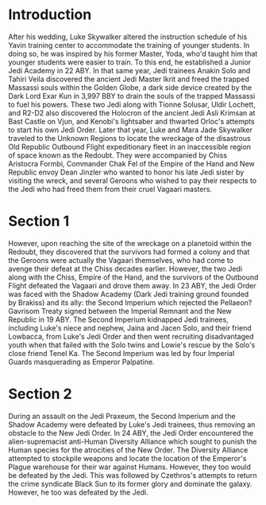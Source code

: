# Introduction

After his wedding, Luke Skywalker altered the instruction schedule of his Yavin training center to accommodate the training of younger students.
In doing so, he was inspired by his former Master, Yoda, who'd taught him that younger students were easier to train.
To this end, he established a Junior Jedi Academy in 22 ABY.
In that same year, Jedi trainees Anakin Solo and Tahiri Veila discovered the ancient Jedi Master Ikrit and freed the trapped Massassi souls within the Golden Globe, a dark side device created by the Dark Lord Exar Kun in 3,997 BBY to drain the souls of the trapped Massassi to fuel his powers.
These two Jedi along with Tionne Solusar, Uldir Lochett, and R2-D2 also discovered the Holocron of the ancient Jedi Asli Krimsan at Bast Castle on Vjun, and Kenobi's lightsaber and thwarted Orloc's attempts to start his own Jedi Order.
Later that year, Luke and Mara Jade Skywalker traveled to the Unknown Regions to locate the wreckage of the disastrous Old Republic Outbound Flight expeditionary fleet in an inaccessible region of space known as the Redoubt.
They were accompanied by Chiss Aristocra Formbi, Commander Chak Fel of the Empire of the Hand and New Republic envoy Dean Jinzler who wanted to honor his late Jedi sister by visiting the wreck, and several Geroons who wished to pay their respects to the Jedi who had freed them from their cruel Vagaari masters.

# Section 1

However, upon reaching the site of the wreckage on a planetoid within the Redoubt, they discovered that the survivors had formed a colony and that the Geroons were actually the Vagaari themselves, who had come to avenge their defeat at the Chiss decades earlier.
However, the two Jedi along with the Chiss, Empire of the Hand, and the survivors of the Outbound Flight defeated the Vagaari and drove them away.
In 23 ABY, the Jedi Order was faced with the Shadow Academy (Dark Jedi training ground founded by Brakiss) and its ally: the Second Imperium which rejected the Pellaeon?
Gavrisom Treaty signed between the Imperial Remnant and the New Republic in 19 ABY.
The Second Imperium kidnapped Jedi trainees, including Luke's niece and nephew, Jaina and Jacen Solo, and their friend Lowbacca, from Luke's Jedi Order and then went recruiting disadvantaged youth when that failed with the Solo twins and Lowie's rescue by the Solo's close friend Tenel Ka.
The Second Imperium was led by four Imperial Guards masquerading as Emperor Palpatine.

# Section 2

During an assault on the Jedi Praxeum, the Second Imperium and the Shadow Academy were defeated by Luke's Jedi trainees, thus removing an obstacle to the New Jedi Order.
In 24 ABY, the Jedi Order encountered the alien-supremacist anti-Human Diversity Alliance which sought to punish the Human species for the atrocities of the New Order.
The Diversity Alliance attempted to stockpile weapons and locate the location of the Emperor's Plague warehouse for their war against Humans.
However, they too would be defeated by the Jedi.
This was followed by Czethros's attempts to return the crime syndicate Black Sun to its former glory and dominate the galaxy.
However, he too was defeated by the Jedi.
